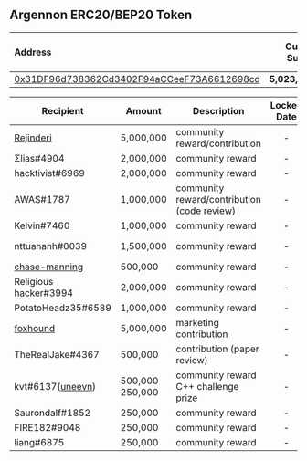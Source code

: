 ## Argennon ERC20/BEP20 Token

| Address | Current Supply | Total Grants Given |
| :--- | --- | --- |
| [0x31DF96d738362Cd3402F94aCCeeF73A6612698cd](https://bscscan.com/address/0x31df96d738362cd3402f94acceef73a6612698cd) | **5,023,000,000** | **23,000,000** |  

| Recipient | Amount | Description | Locked Date |  Txn  | 
| --------- | ------ | ----------- | :---: | :---: | 
| [Rejinderi](https://github.com/Rejinderi) | 5,000,000 | community reward/contribution | - | [0x8d68...d100](https://bscscan.com/tx/0x8d685bceb87fc231cd824dc83863e075247bedaf77282cab60316aa85f72d100) | 
| Σlias#4904 | 2,000,000 | community reward | - | [0x3484...13b1](https://bscscan.com/tx/0x3484018b11887f652dfa23dc1ea37a415b2a76673a982dd503edb8017ba513b1) | 
| hacktivist#6969 | 2,000,000 | community reward | - | [0xbb33...0ee5](https://bscscan.com/tx/0xbb33711ec2b7ea958bc7fc0491fd9de79fd3bcb5860c6fcc6e904a4619480ee5) | 
| AWAS#1787 | 1,000,000 | community reward/contribution (code review) | - | [0x57a5...12a3](https://bscscan.com/tx/0x57a5a08f8a68f5c96d9876a9d889c588bdb896f2e9d39b2d544801cd2bd912a3) | 
| Kelvin#7460 | 1,000,000 | community reward | - | [0xdd76...ba8c](https://bscscan.com/tx/0xdd7647072c524e647fa29bb3f25e5c4ed6e8ebfeacfe2732ab9f96c12a1eba8c) | 
| nttuananh#0039 | 1,500,000 | community reward | - | [0x334d...2439](https://bscscan.com/tx/0x334d49101361d810dd845d0b06d0093f083aeb5529108d0a34670cb21c3b2439) <br> [0xbb4a...4f08](https://bscscan.com/tx/0xbb4ac670c7185265bbb1f36929773ac2b16992e4b1ea0b2afa87fc0f63d84f08)  | 
| [chase-manning](https://github.com/chase-manning) | 500,000 | community reward | - | [0x40ac...9b08](https://bscscan.com/tx/0x40ac19cc17542fa6cf6619f2e8f4c405da2e40115cbf7747139ca3cac0dd9b08) | 
| Religious hacker#3994 | 2,000,000 | community reward | - | [0x6664...b25b](https://bscscan.com/tx/0x66643b2f6fa9f1c0b77ebcab3732904846e401a2c25694153e3d0424a8c5b25b) | 
| PotatoHeadz35#6589 | 1,000,000 | community reward | - | [0x7181...3de5](https://bscscan.com/tx/0x718163a3d10e37763aa1564745c2ca46daf3377ab1e542271b93528454673de5) |
| [foxhound](https://twitter.com/RainierMat)| 5,000,000 | marketing contribution | - | [0xc0b7...ff1d](https://bscscan.com/tx/0xc0b7db7c67a30b284929cf9017de220cb5fa2412c39c459f3f8677f49984ff1d) |
| TheRealJake#4367 | 500,000 | contribution (paper review) | - | [0xbd6a...6885](https://bscscan.com/tx/0xbd6a7c2d5b3eb0f75d83368c2b8c95920003418ffc67826f6ed21476671b6885) |
| kvt#6137([uneevn](https://twitter.com/uneevn)) | 500,000 <br> 250,000 | community reward <br> C++ challenge prize | - | [0x7ff5...6987](https://bscscan.com/tx/0x7ff51e6a5c2c4b04afa0c0a9d24634c90404af0c7a72e8af6fbab14730176987) <br> [0xc3ba...5d64](https://bscscan.com/tx/0xc3ba2bc060241e1890d32b7abf815dbfc36cd835e52eaf61a04ae0b499a95d64) |
| Saurondalf#1852 | 250,000 | community reward | - | [0x47ff...ba27](https://bscscan.com/tx/0x47ffa2067d25c0dc892faf27229fd5bef1876770856250c8d8e3cf4623dbba27) |
| FIRE182#9048| 250,000 | community reward | - | [0x72c4...f9f9](https://bscscan.com/tx/0x72c40b074bb24f278609239988e19962efaafd0eddc227240f9a2a0f0616f9f9) |
| liang#6875  | 250,000 | community reward | - | [0xbfed...28af](https://bscscan.com/tx/0xbfede63ec1137f71d7e11b4d921c821323bc0914c8ad802529616ae1fa9728af) |
